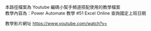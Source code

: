 本路徑檔案為 Youtube 編碼小幫手頻道搭配使用的教學檔案<BR>
教學內容為：Power Automate 教學 #51 Excel Online 查詢國定上班日期

教學影片網址 https://www.youtube.com/watch?v=
